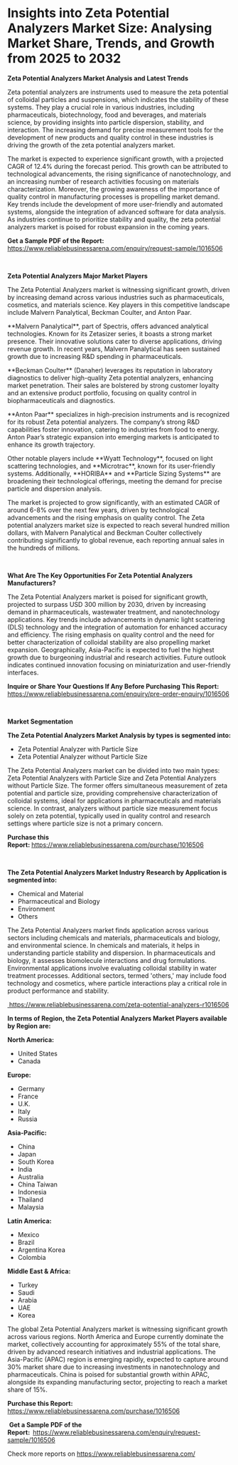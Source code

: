 <p><h1>Insights into Zeta Potential Analyzers Market Size: Analysing Market Share, Trends, and Growth from 2025 to 2032</h1></p><p><strong>Zeta Potential Analyzers Market Analysis and Latest Trends</strong></p>
<p><p>Zeta potential analyzers are instruments used to measure the zeta potential of colloidal particles and suspensions, which indicates the stability of these systems. They play a crucial role in various industries, including pharmaceuticals, biotechnology, food and beverages, and materials science, by providing insights into particle dispersion, stability, and interaction. The increasing demand for precise measurement tools for the development of new products and quality control in these industries is driving the growth of the zeta potential analyzers market.</p><p>The market is expected to experience significant growth, with a projected CAGR of 12.4% during the forecast period. This growth can be attributed to technological advancements, the rising significance of nanotechnology, and an increasing number of research activities focusing on materials characterization. Moreover, the growing awareness of the importance of quality control in manufacturing processes is propelling market demand. Key trends include the development of more user-friendly and automated systems, alongside the integration of advanced software for data analysis. As industries continue to prioritize stability and quality, the zeta potential analyzers market is poised for robust expansion in the coming years.</p></p>
<p><strong>Get a Sample PDF of the Report:&nbsp;</strong> <a href="https://www.reliablebusinessarena.com/enquiry/request-sample/1016506?utm_campaign=2131&utm_medium=2&utm_source=Github&utm_content=ia&utm_term=17022025&utm_id=zeta-potential-analyzers">https://www.reliablebusinessarena.com/enquiry/request-sample/1016506</a></p>
<p>&nbsp;</p>
<p><strong>Zeta Potential Analyzers Major Market Players</strong></p>
<p><p>The Zeta Potential Analyzers market is witnessing significant growth, driven by increasing demand across various industries such as pharmaceuticals, cosmetics, and materials science. Key players in this competitive landscape include Malvern Panalytical, Beckman Coulter, and Anton Paar.</p><p>**Malvern Panalytical**, part of Spectris, offers advanced analytical technologies. Known for its Zetasizer series, it boasts a strong market presence. Their innovative solutions cater to diverse applications, driving revenue growth. In recent years, Malvern Panalytical has seen sustained growth due to increasing R&D spending in pharmaceuticals.</p><p>**Beckman Coulter** (Danaher) leverages its reputation in laboratory diagnostics to deliver high-quality Zeta potential analyzers, enhancing market penetration. Their sales are bolstered by strong customer loyalty and an extensive product portfolio, focusing on quality control in biopharmaceuticals and diagnostics.</p><p>**Anton Paar** specializes in high-precision instruments and is recognized for its robust Zeta potential analyzers. The company’s strong R&D capabilities foster innovation, catering to industries from food to energy. Anton Paar’s strategic expansion into emerging markets is anticipated to enhance its growth trajectory.</p><p>Other notable players include **Wyatt Technology**, focused on light scattering technologies, and **Microtrac**, known for its user-friendly systems. Additionally, **HORIBA** and **Particle Sizing Systems** are broadening their technological offerings, meeting the demand for precise particle and dispersion analysis.</p><p>The market is projected to grow significantly, with an estimated CAGR of around 6-8% over the next few years, driven by technological advancements and the rising emphasis on quality control. The Zeta potential analyzers market size is expected to reach several hundred million dollars, with Malvern Panalytical and Beckman Coulter collectively contributing significantly to global revenue, each reporting annual sales in the hundreds of millions.</p></p>
<p>&nbsp;</p>
<p><strong>What Are The Key Opportunities For Zeta Potential Analyzers Manufacturers?</strong></p>
<p><p>The Zeta Potential Analyzers market is poised for significant growth, projected to surpass USD 300 million by 2030, driven by increasing demand in pharmaceuticals, wastewater treatment, and nanotechnology applications. Key trends include advancements in dynamic light scattering (DLS) technology and the integration of automation for enhanced accuracy and efficiency. The rising emphasis on quality control and the need for better characterization of colloidal stability are also propelling market expansion. Geographically, Asia-Pacific is expected to fuel the highest growth due to burgeoning industrial and research activities. Future outlook indicates continued innovation focusing on miniaturization and user-friendly interfaces.</p></p>
<p><strong>Inquire or Share Your Questions If Any Before Purchasing This Report:</strong> <a href="https://www.reliablebusinessarena.com/enquiry/pre-order-enquiry/1016506?utm_campaign=2131&utm_medium=2&utm_source=Github&utm_content=ia&utm_term=17022025&utm_id=zeta-potential-analyzers">https://www.reliablebusinessarena.com/enquiry/pre-order-enquiry/1016506</a></p>
<p>&nbsp;</p>
<p><strong>Market Segmentation</strong></p>
<p><strong>The Zeta Potential Analyzers Market Analysis by types is segmented into:</strong></p>
<p><ul><li>Zeta Potential Analyzer with Particle Size</li><li>Zeta Potential Analyzer without Particle Size</li></ul></p>
<p><p>The Zeta Potential Analyzers market can be divided into two main types: Zeta Potential Analyzers with Particle Size and Zeta Potential Analyzers without Particle Size. The former offers simultaneous measurement of zeta potential and particle size, providing comprehensive characterization of colloidal systems, ideal for applications in pharmaceuticals and materials science. In contrast, analyzers without particle size measurement focus solely on zeta potential, typically used in quality control and research settings where particle size is not a primary concern.</p></p>
<p><strong>Purchase this Report:&nbsp;</strong><a href="https://www.reliablebusinessarena.com/purchase/1016506?utm_campaign=2131&utm_medium=2&utm_source=Github&utm_content=ia&utm_term=17022025&utm_id=zeta-potential-analyzers">https://www.reliablebusinessarena.com/purchase/1016506</a></p>
<p>&nbsp;</p>
<p><strong>The Zeta Potential Analyzers Market Industry Research by Application is segmented into:</strong></p>
<p><ul><li>Chemical and Material</li><li>Pharmaceutical and Biology</li><li>Environment</li><li>Others</li></ul></p>
<p><p>The Zeta Potential Analyzers market finds application across various sectors including chemicals and materials, pharmaceuticals and biology, and environmental science. In chemicals and materials, it helps in understanding particle stability and dispersion. In pharmaceuticals and biology, it assesses biomolecule interactions and drug formulations. Environmental applications involve evaluating colloidal stability in water treatment processes. Additional sectors, termed 'others,' may include food technology and cosmetics, where particle interactions play a critical role in product performance and stability.</p></p>
<p><a href="https://www.reliablebusinessarena.com/zeta-potential-analyzers-r1016506?utm_campaign=2131&utm_medium=2&utm_source=Github&utm_content=ia&utm_term=17022025&utm_id=zeta-potential-analyzers">&nbsp;https://www.reliablebusinessarena.com/zeta-potential-analyzers-r1016506</a></p>
<p><strong>In terms of Region, the Zeta Potential Analyzers Market Players available by Region are:</strong></p>
<p>
    <p> <strong> North America: </strong>
        <ul>
            <li>United States</li>
            <li>Canada</li>
        </ul>
        </p> 
    <p> <strong> Europe: </strong>
        <ul>
            <li>Germany</li>
            <li>France</li>
            <li>U.K.</li>
            <li>Italy</li>
            <li>Russia</li>
        </ul>
        </p> 
    <p> <strong> Asia-Pacific: </strong>
        <ul>
            <li>China</li>
            <li>Japan</li>
            <li>South Korea</li>
            <li>India</li>
            <li>Australia</li>
            <li>China Taiwan</li>
            <li>Indonesia</li>
            <li>Thailand</li>
            <li>Malaysia</li>
        </ul>
        </p> 
    <p> <strong> Latin America: </strong>
        <ul>
            <li>Mexico</li>
            <li>Brazil</li>
            <li>Argentina Korea</li>
            <li>Colombia</li>
        </ul>
        </p> 
    <p> <strong> Middle East & Africa: </strong>
        <ul>
            <li>Turkey</li>
            <li>Saudi</li>
            <li>Arabia</li>
            <li>UAE</li>
            <li>Korea</li>
        </ul>
    </p>
    </p>
<p><p>The global Zeta Potential Analyzers market is witnessing significant growth across various regions. North America and Europe currently dominate the market, collectively accounting for approximately 55% of the total share, driven by advanced research initiatives and industrial applications. The Asia-Pacific (APAC) region is emerging rapidly, expected to capture around 30% market share due to increasing investments in nanotechnology and pharmaceuticals. China is poised for substantial growth within APAC, alongside its expanding manufacturing sector, projecting to reach a market share of 15%.</p></p>
<p><strong>Purchase this Report: </strong><a href="https://www.reliablebusinessarena.com/purchase/1016506?utm_campaign=2131&utm_medium=2&utm_source=Github&utm_content=ia&utm_term=17022025&utm_id=zeta-potential-analyzers">https://www.reliablebusinessarena.com/purchase/1016506</a></p>
<p>&nbsp;<strong>Get a Sample PDF of the Report:&nbsp;&nbsp;</strong><a href="https://www.reliablebusinessarena.com/enquiry/request-sample/1016506?utm_campaign=2131&utm_medium=2&utm_source=Github&utm_content=ia&utm_term=17022025&utm_id=zeta-potential-analyzers">https://www.reliablebusinessarena.com/enquiry/request-sample/1016506</a></p>
<p><strong></strong></p>
<p>Check more reports on <a href="https://www.reliablebusinessarena.com/?utm_campaign=2131&utm_medium=2&utm_source=Github&utm_content=ia&utm_term=17022025&utm_id=zeta-potential-analyzers">https://www.reliablebusinessarena.com/</a></p>